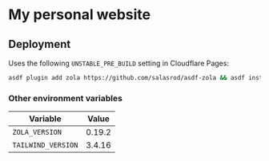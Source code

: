 # My personal website

## Deployment

Uses the following `UNSTABLE_PRE_BUILD` setting in Cloudflare Pages:

```sh
asdf plugin add zola https://github.com/salasrod/asdf-zola && asdf install zola $ZOLA_VERSION && asdf global zola $ZOLA_VERSION && asdf plugin-add tailwindcss https://github.com/virtualstaticvoid/asdf-tailwindcss.git && asdf install tailwindcss $TAILWIND_VERSION && asdf global tailwindcss $TAILWIND_VERSION && tailwindcss -i ./sass/_input.css -o ./static/output.css --minify
```

### Other environment variables

| Variable           | Value  |
| ------------------ | ------ |
| `ZOLA_VERSION`     | 0.19.2 |
| `TAILWIND_VERSION` | 3.4.16 |
